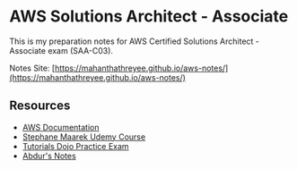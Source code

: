 # AWS Solutions Architect - Associate

This is my preparation notes for AWS Certified Solutions Architect - Associate exam (SAA-C03).

Notes Site: [https://mahanthathreyee.github.io/aws-notes/](https://mahanthathreyee.github.io/aws-notes/)

## Resources

* [AWS Documentation](https://docs.aws.amazon.com/)
* [Stephane Maarek Udemy Course](https://www.udemy.com/course/aws-certified-solutions-architect-associate-saa-c03/)
* [Tutorials Dojo Practice Exam](https://portal.tutorialsdojo.com/courses/aws-certified-solutions-architect-associate-practice-exams/)
* [Abdur's Notes](https://notes.arkalim.org/notes/aws%20solutions%20architect%20associate/aws%20solutions%20architect%20associate%20(saa-c02)/)